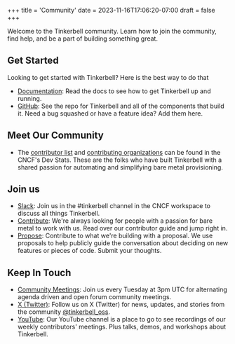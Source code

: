 +++
title = 'Community'
date = 2023-11-16T17:06:20-07:00
draft = false
+++

Welcome to the Tinkerbell community. Learn how to join the community, find help, and be a part of building something great.

## Get Started

Looking to get started with Tinkerbell? Here is the best way to do that

- [Documentation](/docs): Read the docs to see how to get Tinkerbell up and running.
- [GitHub](https://github.com/tinkerbell/): See the repo for Tinkerbell and all of the components that build it. Need a bug squashed or have a feature idea? Add them here.

## Meet Our Community

- The [contributor list](https://tinkerbell.devstats.cncf.io/d/9/developer-activity-counts-by-repository-group-table?orgId=1) and [contributing organizations](https://tinkerbell.devstats.cncf.io/d/5/companies-table?orgId=1) can be found in the CNCF's Dev Stats. These are the folks who have built Tinkerbell with a shared passion for automating and simplifying bare metal provisioning.

## Join us

- [Slack](https://cloud-native.slack.com/archives/C01SRB41GMT): Join us in the #tinkerbell channel in the CNCF workspace to discuss all things Tinkerbell.
- [Contribute](https://tinkerbell.org/terms/contributor-guide/): We're always looking for people with a passion for bare metal to work with us. Read over our contributor guide and jump right in.
- [Propose](https://github.com/tinkerbell/proposals): Contribute to what we're building with a proposal. We use proposals to help publicly guide the conversation about deciding on new features or pieces of code. Submit your thoughts.

## Keep In Touch

- [Community Meetings](https://docs.google.com/document/d/1Hmqrhj2rPjZ5W0DvRynFNY2cJq6jFCbNOc4p26U5Dgg/edit?usp=sharing): Join us every Tuesday at 3pm UTC for alternating agenda driven and open forum community meetings.
- [X (Twitter)](https://twitter.com/tinkerbell_oss): Follow us on X (Twitter) for news, updates, and stories from the community [@tinkerbell_oss](https://twitter.com/tinkerbell_oss).
- [YouTube](https://www.youtube.com/channel/UCTzWInTQPvzH21KHS8jrq7A/): Our YouTube channel is a place to go to see recordings of our weekly contributors' meetings. Plus talks, demos, and workshops about Tinkerbell.
